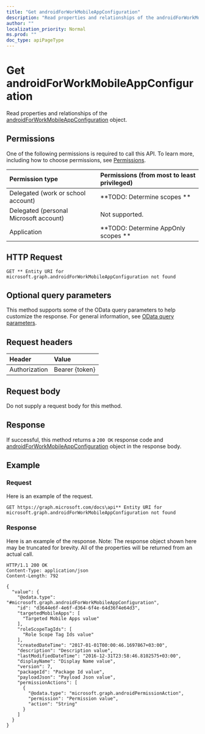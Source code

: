 ```yaml
---
title: "Get androidForWorkMobileAppConfiguration"
description: "Read properties and relationships of the androidForWorkMobileAppConfiguration object."
author: ""
localization_priority: Normal
ms.prod: ""
doc_type: apiPageType
---
```


# Get androidForWorkMobileAppConfiguration

Read properties and relationships of the [androidForWorkMobileAppConfiguration](../resources/androidforworkmobileappconfiguration.md) object.

## Permissions
One of the following permissions is required to call this API. To learn more, including how to choose permissions, see [Permissions](/concepts/permissions-reference.md).

|Permission type|Permissions (from most to least privileged)|
|:---|:---|
|Delegated (work or school account)|**TODO: Determine scopes **|
|Delegated (personal Microsoft account)|Not supported.|
|Application|**TODO: Determine AppOnly scopes **|

## HTTP Request
<!-- {
  "blockType": "ignored"
}
-->
``` http
GET ** Entity URI for microsoft.graph.androidForWorkMobileAppConfiguration not found
```

## Optional query parameters
This method supports some of the OData query parameters to help customize the response. For general information, see [OData query parameters](/graph/query-parameters).

## Request headers
|Header|Value|
|:---|:---|
|Authorization|Bearer {token}|

## Request body
Do not supply a request body for this method.

## Response
If successful, this method returns a `200 OK` response code and [androidForWorkMobileAppConfiguration](../resources/androidforworkmobileappconfiguration.md) object in the response body.

## Example

### Request
Here is an example of the request.
<!-- {
  "blockType": "request",
  "name": "get_androidforworkmobileappconfiguration"
}
-->
``` http
GET https://graph.microsoft.com/docs\api** Entity URI for microsoft.graph.androidForWorkMobileAppConfiguration not found
```

### Response
Here is an example of the response. Note: The response object shown here may be truncated for brevity. All of the properties will be returned from an actual call.
<!-- {
  "blockType": "response",
  "truncated": true,
  "@odata.type": "microsoft.graph.androidForWorkMobileAppConfiguration"
}
-->
``` http
HTTP/1.1 200 OK
Content-Type: application/json
Content-Length: 792

{
  "value": {
    "@odata.type": "#microsoft.graph.androidForWorkMobileAppConfiguration",
    "id": "d3644e6f-4e6f-d364-6f4e-64d36f4e64d3",
    "targetedMobileApps": [
      "Targeted Mobile Apps value"
    ],
    "roleScopeTagIds": [
      "Role Scope Tag Ids value"
    ],
    "createdDateTime": "2017-01-01T00:00:46.1697867+03:00",
    "description": "Description value",
    "lastModifiedDateTime": "2016-12-31T23:58:46.8102575+03:00",
    "displayName": "Display Name value",
    "version": 7,
    "packageId": "Package Id value",
    "payloadJson": "Payload Json value",
    "permissionActions": [
      {
        "@odata.type": "microsoft.graph.androidPermissionAction",
        "permission": "Permission value",
        "action": "String"
      }
    ]
  }
}
```

